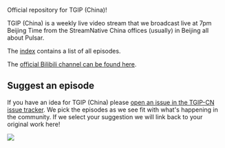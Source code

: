 Official repository for TGIP (China)!

TGIP (China) is a weekly live video stream that we broadcast live at 7pm Beijing Time from the StreamNative China offices (usually) in Beijing all about Pulsar.

The [index](playlist.md) contains a list of all episodes.

The [official Bilibili channel can be found here](https://live.bilibili.com/21468418).

## Suggest an episode

If you have an idea for TGIP (China) please [open an issue in the TGIP-CN issue tracker](https://github.com/streamnative/tgip-cn/issues/new).
We pick the episodes as we see fit with what's happening in the community.
If we select your suggestion we will link back to your original work here!

![](image/cover.png)